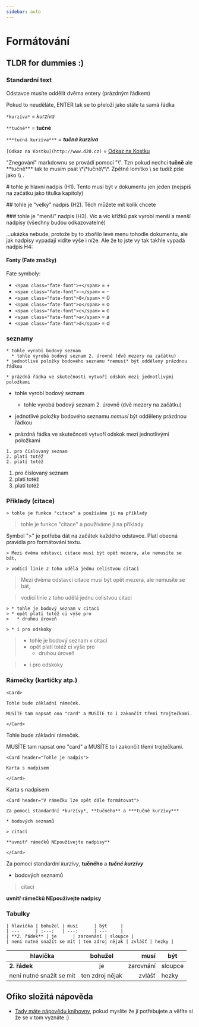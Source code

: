 ```yaml
---
sidebar: auto
---
```


# Formátování

## TLDR for dummies :)

### Standardní text

Odstavce musíte oddělit dvěma entery (prázdným řádkem)

Pokud to neuděláte, ENTER
tak se to přeloží jako stále ta samá řádka


```*kurzíva*``` = *kurzíva*

```**tučné**``` = **tučné**

```***tučná kurzíva***``` = ***tučná kurzíva***

```[Odkaz na Kostku](http://www.d20.cz)``` = [Odkaz na Kostku](http://www.d20.cz) 


"Znegování" markdownu se provádí pomocí "\\". Tzn pokud nechci **tučně** ale \*\*tučně*\*\* tak to musím psát \\\*\\\*tučně\\\*\\\*. Zpětné lomítko \\ se tudíž píše jako \\\\ .


\# tohle je hlavní nadpis (H1). Tento musí být v dokumentu jen jeden (nejspíš na začátku jako titulka kapitoly)

\#\# tohle je "velký" nadpis (H2). Těch můžete mít kolik chcete

\#\#\# tohle je "menší" nadpis (H3). Víc a víc křížků pak vyrobí menší a menší nadpisy (všechny budou odkazovatelné)

...ukázka nebude, protože by to zbořilo levé menu tohodle dokumentu, ale jak nadpisy vypadají vidíte výše i níže. Ale že to jste vy tak takhle vypadá nadpis H4:

#### Fonty (Fate značky)

Fate symboly:

* ```<span class="fate-font">+</span>``` = <span class="fate-font">+</span>
* ```<span class="fate-font">-</span>``` = <span class="fate-font">-</span>
* ```<span class="fate-font">0</span>``` = <span class="fate-font">0</span>
* ```<span class="fate-font">o</span>``` = <span class="fate-font">o</span>
* ```<span class="fate-font">c</span>``` = <span class="fate-font">c</span>
* ```<span class="fate-font">a</span>``` = <span class="fate-font">a</span>
* ```<span class="fate-font">d</span>``` = <span class="fate-font">d</span>





### seznamy

```
* tohle vyrobí bodový seznam
  * tohle vyrobá bodový seznam 2. úrovně (dvě mezery na začátku)
* jednotlivé položky bodového seznamu *nemusí* být odděleny prázdnou řádkou

* prázdná řádka ve skutečnosti vytvoří odskok mezi jednotlivými položkami
```

* tohle vyrobí bodový seznam
  * tohle vyrobá bodový seznam 2. úrovně (dvě mezery na začátku)
* jednotlivé položky bodového seznamu *nemusí* být odděleny prázdnou řádkou

* prázdná řádka ve skutečnosti vytvoří odskok mezi jednotlivými položkami

```
1. pro číslovaný seznam 
2. platí totéž
2. platí totéž 
```

1. pro číslovaný seznam 
2. platí totéž
2. platí totéž



### Příklady (citace)

```
> tohle je funkce "citace" a používáme ji na příklady
```

> tohle je funkce "citace" a používáme ji na příklady


Symbol ">" je potřeba dát na začátek každého odstavce. Platí obecná pravidla pro formátování textu.

```
> Mezi dvěma odstavci citace musí být opět mezera, ale nemusíte se bát,

> vodící linie z toho udělá jednu celistvou citaci
```

> Mezi dvěma odstavci citace musí být opět mezera, ale nemusíte se bát,

> vodící linie z toho udělá jednu celistvou citaci


```
> * tohle je bodový seznam v citaci
> * opět platí totéž ci výše pro 
>   * druhou úroveň

> * i pro odskoky
```

> * tohle je bodový seznam v citaci
> * opět platí totéž ci výše pro 
>   * druhou úroveň

> * i pro odskoky




### Rámečky (kartičky atp.)

```
<Card>

Tohle bude základní rámeček. 

MUSÍTE tam napsat ono "card" a MUSÍTE to i zakončit třemi trojtečkami.

</Card>
```

<Card>

Tohle bude základní rámeček. 

MUSÍTE tam napsat ono "card" a MUSÍTE to i zakončit třemi trojtečkami.

</Card>

```
<Card header="Tohle je nadpis">

Karta s nadpisem

</Card>
```

<Card header="Tohle je nadpis">

Karta s nadpisem

</Card>

```
<Card header="V rámečku lze opět dále formátovat">

Za pomoci standardní *kurzívy*, **tučného** a ***tučné kurzívy***

* bodových seznamů

> citací

**uvnitř rámečků NEpoužívejte nadpisy**

</Card>
```
<Card header="V rámečku lze opět dále formátovat">

Za pomoci standardní *kurzívy*, **tučného** a ***tučné kurzívy***

* bodových seznamů

> citací

**uvnitř rámečků NEpoužívejte nadpisy**

</Card>


### Tabulky

```
| hlavička | bohužel | musí      | být     |
| ---      | :---:   | ---:      | ---     |
| **2. řádek** | je      | zarovnání | sloupce |
| není nutné snažít se mít | ten zdroj nějak | zvlášť | hezky |
```

| hlavička | bohužel | musí      | být     |
| ---      | :---:   | ---:      | ---     |
| **2. řádek** | je      | zarovnání | sloupce |
| není nutné snažít se mít | ten zdroj nějak | zvlášť | hezky |



## Ofiko složitá nápověda

 * [Tady máte nápovědu knihovny](https://vuepress.vuejs.org/guide/markdown.html), pokud myslíte že jí potřebujete a věříte si že se v tom vyznáte :)





